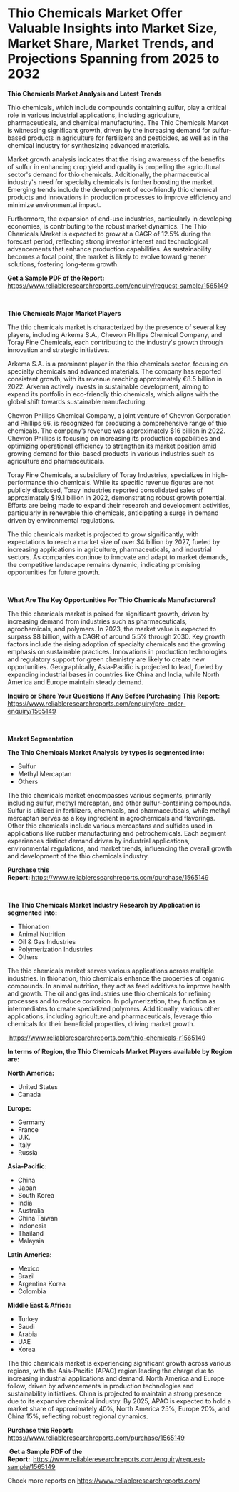 <p><h1>Thio Chemicals Market Offer Valuable Insights into Market Size, Market Share, Market Trends, and Projections Spanning from 2025 to 2032</h1></p><p><strong>Thio Chemicals Market Analysis and Latest Trends</strong></p>
<p><p>Thio chemicals, which include compounds containing sulfur, play a critical role in various industrial applications, including agriculture, pharmaceuticals, and chemical manufacturing. The Thio Chemicals Market is witnessing significant growth, driven by the increasing demand for sulfur-based products in agriculture for fertilizers and pesticides, as well as in the chemical industry for synthesizing advanced materials.</p><p>Market growth analysis indicates that the rising awareness of the benefits of sulfur in enhancing crop yield and quality is propelling the agricultural sector's demand for thio chemicals. Additionally, the pharmaceutical industry's need for specialty chemicals is further boosting the market. Emerging trends include the development of eco-friendly thio chemical products and innovations in production processes to improve efficiency and minimize environmental impact.</p><p>Furthermore, the expansion of end-use industries, particularly in developing economies, is contributing to the robust market dynamics. The Thio Chemicals Market is expected to grow at a CAGR of 12.5% during the forecast period, reflecting strong investor interest and technological advancements that enhance production capabilities. As sustainability becomes a focal point, the market is likely to evolve toward greener solutions, fostering long-term growth.</p></p>
<p><strong>Get a Sample PDF of the Report:&nbsp;</strong> <a href="https://www.reliableresearchreports.com/enquiry/request-sample/1565149?utm_campaign=2197&utm_medium=2&utm_source=Github&utm_content=ia&utm_term=01022025&utm_id=thio-chemicals">https://www.reliableresearchreports.com/enquiry/request-sample/1565149</a></p>
<p>&nbsp;</p>
<p><strong>Thio Chemicals Major Market Players</strong></p>
<p><p>The thio chemicals market is characterized by the presence of several key players, including Arkema S.A., Chevron Phillips Chemical Company, and Toray Fine Chemicals, each contributing to the industry's growth through innovation and strategic initiatives.</p><p>Arkema S.A. is a prominent player in the thio chemicals sector, focusing on specialty chemicals and advanced materials. The company has reported consistent growth, with its revenue reaching approximately €8.5 billion in 2022. Arkema actively invests in sustainable development, aiming to expand its portfolio in eco-friendly thio chemicals, which aligns with the global shift towards sustainable manufacturing.</p><p>Chevron Phillips Chemical Company, a joint venture of Chevron Corporation and Phillips 66, is recognized for producing a comprehensive range of thio chemicals. The company’s revenue was approximately $16 billion in 2022. Chevron Phillips is focusing on increasing its production capabilities and optimizing operational efficiency to strengthen its market position amid growing demand for thio-based products in various industries such as agriculture and pharmaceuticals.</p><p>Toray Fine Chemicals, a subsidiary of Toray Industries, specializes in high-performance thio chemicals. While its specific revenue figures are not publicly disclosed, Toray Industries reported consolidated sales of approximately $19.1 billion in 2022, demonstrating robust growth potential. Efforts are being made to expand their research and development activities, particularly in renewable thio chemicals, anticipating a surge in demand driven by environmental regulations.</p><p>The thio chemicals market is projected to grow significantly, with expectations to reach a market size of over $4 billion by 2027, fueled by increasing applications in agriculture, pharmaceuticals, and industrial sectors. As companies continue to innovate and adapt to market demands, the competitive landscape remains dynamic, indicating promising opportunities for future growth.</p></p>
<p>&nbsp;</p>
<p><strong>What Are The Key Opportunities For Thio Chemicals Manufacturers?</strong></p>
<p><p>The thio chemicals market is poised for significant growth, driven by increasing demand from industries such as pharmaceuticals, agrochemicals, and polymers. In 2023, the market value is expected to surpass $8 billion, with a CAGR of around 5.5% through 2030. Key growth factors include the rising adoption of specialty chemicals and the growing emphasis on sustainable practices. Innovations in production technologies and regulatory support for green chemistry are likely to create new opportunities. Geographically, Asia-Pacific is projected to lead, fueled by expanding industrial bases in countries like China and India, while North America and Europe maintain steady demand.</p></p>
<p><strong>Inquire or Share Your Questions If Any Before Purchasing This Report:</strong> <a href="https://www.reliableresearchreports.com/enquiry/pre-order-enquiry/1565149?utm_campaign=2197&utm_medium=2&utm_source=Github&utm_content=ia&utm_term=01022025&utm_id=thio-chemicals">https://www.reliableresearchreports.com/enquiry/pre-order-enquiry/1565149</a></p>
<p>&nbsp;</p>
<p><strong>Market Segmentation</strong></p>
<p><strong>The Thio Chemicals Market Analysis by types is segmented into:</strong></p>
<p><ul><li>Sulfur</li><li>Methyl Mercaptan</li><li>Others</li></ul></p>
<p><p>The thio chemicals market encompasses various segments, primarily including sulfur, methyl mercaptan, and other sulfur-containing compounds. Sulfur is utilized in fertilizers, chemicals, and pharmaceuticals, while methyl mercaptan serves as a key ingredient in agrochemicals and flavorings. Other thio chemicals include various mercaptans and sulfides used in applications like rubber manufacturing and petrochemicals. Each segment experiences distinct demand driven by industrial applications, environmental regulations, and market trends, influencing the overall growth and development of the thio chemicals industry.</p></p>
<p><strong>Purchase this Report:&nbsp;</strong><a href="https://www.reliableresearchreports.com/purchase/1565149?utm_campaign=2197&utm_medium=2&utm_source=Github&utm_content=ia&utm_term=01022025&utm_id=thio-chemicals">https://www.reliableresearchreports.com/purchase/1565149</a></p>
<p>&nbsp;</p>
<p><strong>The Thio Chemicals Market Industry Research by Application is segmented into:</strong></p>
<p><ul><li>Thionation</li><li>Animal Nutrition</li><li>Oil & Gas Industries</li><li>Polymerization Industries</li><li>Others</li></ul></p>
<p><p>The thio chemicals market serves various applications across multiple industries. In thionation, thio chemicals enhance the properties of organic compounds. In animal nutrition, they act as feed additives to improve health and growth. The oil and gas industries use thio chemicals for refining processes and to reduce corrosion. In polymerization, they function as intermediates to create specialized polymers. Additionally, various other applications, including agriculture and pharmaceuticals, leverage thio chemicals for their beneficial properties, driving market growth.</p></p>
<p><a href="https://www.reliableresearchreports.com/thio-chemicals-r1565149?utm_campaign=2197&utm_medium=2&utm_source=Github&utm_content=ia&utm_term=01022025&utm_id=thio-chemicals">&nbsp;https://www.reliableresearchreports.com/thio-chemicals-r1565149</a></p>
<p><strong>In terms of Region, the Thio Chemicals Market Players available by Region are:</strong></p>
<p>
    <p> <strong> North America: </strong>
        <ul>
            <li>United States</li>
            <li>Canada</li>
        </ul>
        </p> 
    <p> <strong> Europe: </strong>
        <ul>
            <li>Germany</li>
            <li>France</li>
            <li>U.K.</li>
            <li>Italy</li>
            <li>Russia</li>
        </ul>
        </p> 
    <p> <strong> Asia-Pacific: </strong>
        <ul>
            <li>China</li>
            <li>Japan</li>
            <li>South Korea</li>
            <li>India</li>
            <li>Australia</li>
            <li>China Taiwan</li>
            <li>Indonesia</li>
            <li>Thailand</li>
            <li>Malaysia</li>
        </ul>
        </p> 
    <p> <strong> Latin America: </strong>
        <ul>
            <li>Mexico</li>
            <li>Brazil</li>
            <li>Argentina Korea</li>
            <li>Colombia</li>
        </ul>
        </p> 
    <p> <strong> Middle East & Africa: </strong>
        <ul>
            <li>Turkey</li>
            <li>Saudi</li>
            <li>Arabia</li>
            <li>UAE</li>
            <li>Korea</li>
        </ul>
    </p>
    </p>
<p><p>The thio chemicals market is experiencing significant growth across various regions, with the Asia-Pacific (APAC) region leading the charge due to increasing industrial applications and demand. North America and Europe follow, driven by advancements in production technologies and sustainability initiatives. China is projected to maintain a strong presence due to its expansive chemical industry. By 2025, APAC is expected to hold a market share of approximately 40%, North America 25%, Europe 20%, and China 15%, reflecting robust regional dynamics.</p></p>
<p><strong>Purchase this Report: </strong><a href="https://www.reliableresearchreports.com/purchase/1565149?utm_campaign=2197&utm_medium=2&utm_source=Github&utm_content=ia&utm_term=01022025&utm_id=thio-chemicals">https://www.reliableresearchreports.com/purchase/1565149</a></p>
<p>&nbsp;<strong>Get a Sample PDF of the Report:&nbsp;&nbsp;</strong><a href="https://www.reliableresearchreports.com/enquiry/request-sample/1565149?utm_campaign=2197&utm_medium=2&utm_source=Github&utm_content=ia&utm_term=01022025&utm_id=thio-chemicals">https://www.reliableresearchreports.com/enquiry/request-sample/1565149</a></p>
<p><strong></strong></p>
<p>Check more reports on <a href="https://www.reliableresearchreports.com/?utm_campaign=2197&utm_medium=2&utm_source=Github&utm_content=ia&utm_term=01022025&utm_id=thio-chemicals">https://www.reliableresearchreports.com/</a></p>